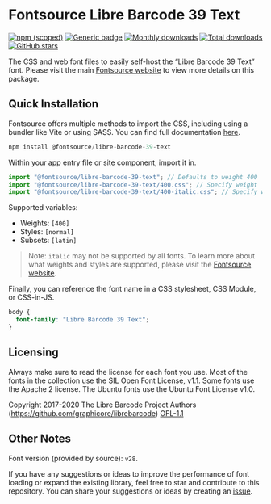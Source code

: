 # Fontsource Libre Barcode 39 Text

[![npm (scoped)](https://img.shields.io/npm/v/@fontsource/libre-barcode-39-text?color=brightgreen)](https://www.npmjs.com/package/@fontsource/libre-barcode-39-text) [![Generic badge](https://img.shields.io/badge/fontsource-passing-brightgreen)](https://github.com/fontsource/fontsource) [![Monthly downloads](https://badgen.net/npm/dm/@fontsource/libre-barcode-39-text)](https://github.com/fontsource/fontsource) [![Total downloads](https://badgen.net/npm/dt/@fontsource/libre-barcode-39-text)](https://github.com/fontsource/fontsource) [![GitHub stars](https://img.shields.io/github/stars/fontsource/fontsource.svg?style=social&label=Star)](https://github.com/fontsource/fontsource/stargazers)

The CSS and web font files to easily self-host the “Libre Barcode 39 Text” font. Please visit the main [Fontsource website](https://fontsource.org/fonts/libre-barcode-39-text) to view more details on this package.

## Quick Installation

Fontsource offers multiple methods to import the CSS, including using a bundler like Vite or using SASS. You can find full documentation [here](https://fontsource.org/docs/getting-started/introduction).

```javascript
npm install @fontsource/libre-barcode-39-text
```

Within your app entry file or site component, import it in.

```javascript
import "@fontsource/libre-barcode-39-text"; // Defaults to weight 400
import "@fontsource/libre-barcode-39-text/400.css"; // Specify weight
import "@fontsource/libre-barcode-39-text/400-italic.css"; // Specify weight and style
```

Supported variables:
- Weights: `[400]`
- Styles: `[normal]`
- Subsets: `[latin]`

> Note: `italic` may not be supported by all fonts. To learn more about what weights and styles are supported, please visit the [Fontsource website](https://fontsource.org/fonts/libre-barcode-39-text).

Finally, you can reference the font name in a CSS stylesheet, CSS Module, or CSS-in-JS.

```css
body {
  font-family: "Libre Barcode 39 Text";
}
```

## Licensing
Always make sure to read the license for each font you use. Most of the fonts in the collection use the SIL Open Font License, v1.1. Some fonts use the Apache 2 license. The Ubuntu fonts use the Ubuntu Font License v1.0.

Copyright 2017-2020 The Libre Barcode Project Authors (https://github.com/graphicore/librebarcode)
[OFL-1.1](http://scripts.sil.org/OFL)

## Other Notes
Font version (provided by source): `v28`.

If you have any suggestions or ideas to improve the performance of font loading or expand the existing library, feel free to star and contribute to this repository. You can share your suggestions or ideas by creating an [issue](https://github.com/fontsource/fontsource/issues).